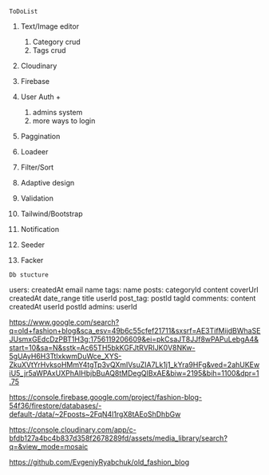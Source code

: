 




`ToDoList` 

1. Text/Image editor 
    1. Category crud 
    2. Tags crud 


2. Cloudinary 
3. Firebase 
4. User Auth + 
    1. admins system 
    2. more ways to login 

5. Paggination 
6. Loadeer 
7. Filter/Sort 
8. Adaptive design
9. Validation 
10. Tailwind/Bootstrap 
11. Notification 
12. Seeder 
13. Facker 



`Db stucture` 

users:
    createdAt
    email
    name
tags:
    name
posts: 
    categoryId
    content
    coverUrl
    createdAt
    date_range
    title
    userId
post_tag: 
    postId
    tagId
comments:
    content 
    createdAt
    userId
    postId
admins: 
    userId



https://www.google.com/search?q=old+fashion+blog&sca_esv=49b6c55cfef21711&sxsrf=AE3TifMijdBWhaSEJUsmxGEdcDzPBT1H3g:1756119206609&ei=pkCsaJT8JJf8wPAPuLebgA4&start=10&sa=N&sstk=Ac65TH5bkKGFJtRVRIJK0V8NKw-5gUAyH6H3TtIxkwmDuWce_XYS-ZkuXVtYrHvksoHMmY4tgTp3vQXmIVsuZIA7Lk1j1_kYra9HFg&ved=2ahUKEwiU5_jr5aWPAxUXPhAIHbjbBuAQ8tMDegQIBxAE&biw=2195&bih=1100&dpr=1.75



https://console.firebase.google.com/project/fashion-blog-54f36/firestore/databases/-default-/data/~2Fposts~2FqN4l1rgX8tAEoShDhbGw

https://console.cloudinary.com/app/c-bfdb127a4bc4b837d358f2678289fd/assets/media_library/search?q=&view_mode=mosaic


https://github.com/EvgeniyRyabchuk/old_fashion_blog